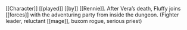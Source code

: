 [[Character]] [[played]] [[by]] [[Rennie]].
After Vera’s death, Fluffy joins [[forces]] with the adventuring party from inside the dungeon. (Fighter leader, reluctant [[mage]], buxom rogue, serious priest)
